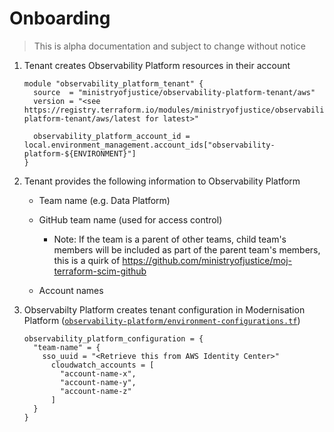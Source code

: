 # Onboarding

> This is alpha documentation and subject to change without notice

1. Tenant creates Observability Platform resources in their account

    ```hcl
    module "observability_platform_tenant" {
      source  = "ministryofjustice/observability-platform-tenant/aws"
      version = "<see https://registry.terraform.io/modules/ministryofjustice/observability-platform-tenant/aws/latest for latest>"

      observability_platform_account_id = local.environment_management.account_ids["observability-platform-${ENVIRONMENT}"]
    }
    ```

1. Tenant provides the following information to Observability Platform

    - Team name (e.g. Data Platform)

    - GitHub team name (used for access control)
  
      - Note: If the team is a parent of other teams, child team's members will be included as part of the parent team's members,
        this is a quirk of <https://github.com/ministryofjustice/moj-terraform-scim-github>

    - Account names

1. Observabilty Platform creates tenant configuration in Modernisation Platform ([`observability-platform/environment-configurations.tf`](https://github.com/ministryofjustice/modernisation-platform-environments/blob/main/terraform/environments/observability-platform/environment-configurations.tf))

    ```hcl
    observability_platform_configuration = {
      "team-name" = {
        sso_uuid = "<Retrieve this from AWS Identity Center>"
          cloudwatch_accounts = [
            "account-name-x",
            "account-name-y",
            "account-name-z"
          ]
      }
    }
    ```
